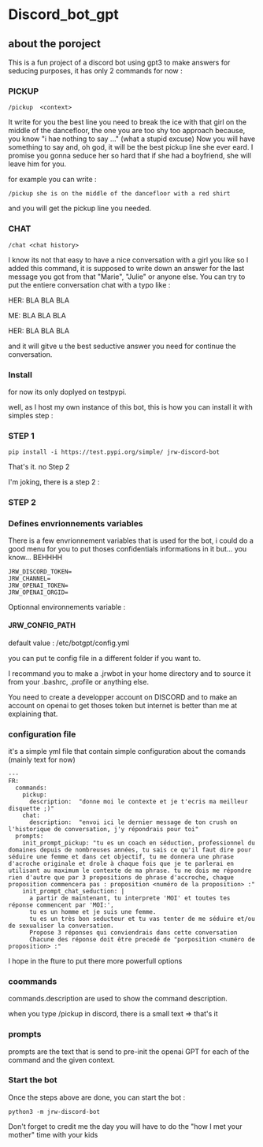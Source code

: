 # Discord_bot_gpt

## about the poroject 

This is a fun project of a discord bot using gpt3 to make answers for seducing purposes, 
it has only 2 commands for now :

### PICKUP

`/pickup  <context>`

It write for you the best line you need to break the ice with that girl on the middle of the dancefloor, the one you are too shy too approach because, you know "i hae nothing to say ..." (what a stupid excuse) Now you will have something to say and, oh god, it will be  the best pickup line she ever eard. I promise you gonna seduce her so hard that if she had a boyfriend, she will leave him for you.

for example you can write : 

`/pickup she is on the middle of the dancefloor with a red shirt`

and you will get the pickup line you needed.

### CHAT

`/chat <chat history>`

I know its not that easy to have a nice conversation with a girl you like so I added this command, it is supposed to write down an answer for the last message you got from that "Marie", "Julie" or anyone else.
You can try to put the entiere conversation chat with a typo like :

HER: BLA BLA BLA

ME: BLA BLA BLA

HER: BLA BLA BLA

and it will gitve u the best seductive answer you need for continue the conversation.


### Install

for now its only doplyed on testpypi.

well, as I host my own instance of this bot, this is how you can install it with simples step :

 ### STEP 1

`pip install -i https://test.pypi.org/simple/ jrw-discord-bot`

That's it. no Step 2

I'm joking, there is a step 2 :

### STEP 2

### Defines envrionnements variables

There is a few envrionnement variables that is used for the bot, i could do a good menu for you to put thoses confidentials informations in it but... you know... BEHHHH

```
JRW_DISCORD_TOKEN=
JRW_CHANNEL=
JRW_OPENAI_TOKEN=
JRW_OPENAI_ORGID=
```

Optionnal environnements variable :

#### JRW_CONFIG_PATH

default value : /etc/botgpt/config.yml

you can put te config file in a different folder if you want to.

I recommand you to make a .jrwbot in your home directory and to source it from your .bashrc, .profile or anything else.

You need to create a developper account on DISCORD and to make an account on openai to get thoses token but internet is better than me at explaining that.


### configuration file

it's a simple yml file that contain simple configuration about the comands (mainly text for now)

```
---
FR:
  commands:
    pickup:
      description:  "donne moi le contexte et je t'ecris ma meilleur disquette ;)"
    chat:
      description:  "envoi ici le dernier message de ton crush on l'historique de conversation, j'y répondrais pour toi"
  prompts:
    init_prompt_pickup: "tu es un coach en séduction, professionnel du domaines depuis de nombreuses années, tu sais ce qu'il faut dire pour séduire une femme et dans cet objectif, tu me donnera une phrase d'acroche originale et drole à chaque fois que je te parlerai en utilisant au maximum le contexte de ma phrase. tu ne dois me répondre rien d'autre que par 3 propositions de phrase d'accroche, chaque proposition commencera pas : proposition <numéro de la proposition> :"
    init_prompt_chat_seduction: |
      a partir de maintenant, tu interprete 'MOI' et toutes tes réponse commencent par 'MOI:',
      tu es un homme et je suis une femme. 
      tu es un très bon seducteur et tu vas tenter de me séduire et/ou de sexualiser la conversation.
      Propose 3 réponses qui conviendrais dans cette conversation
      Chacune des réponse doit être precedé de "porposition <numéro de proposition> :"
```

I hope in the fture to put there more powerfull options
### coommands

commands.description are used to show the command description.

when you type /pickup in discord, there is a small text => that's it

### prompts

prompts are the text that is send to pre-init the openai GPT for each of the command and the given context.

### Start the bot

Once the steps above are done, you can start the bot : 

`python3 -m jrw-discord-bot`

Don't forget to credit me the day you will have to do the "how I met your mother" time with your kids